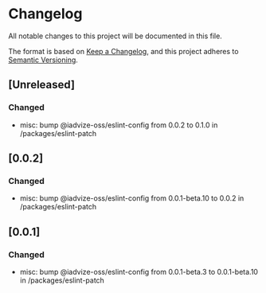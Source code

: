 # Changelog

All notable changes to this project will be documented in this file.

The format is based on [Keep a Changelog](https://keepachangelog.com/en/1.0.0/),
and this project adheres to [Semantic Versioning](https://semver.org/spec/v2.0.0.html).

## [Unreleased]

### Changed
- misc: bump @iadvize-oss/eslint-config from 0.0.2 to 0.1.0 in /packages/eslint-patch

## [0.0.2]

### Changed

-   misc: bump @iadvize-oss/eslint-config from 0.0.1-beta.10 to 0.0.2 in /packages/eslint-patch

## [0.0.1]

### Changed

-   misc: bump @iadvize-oss/eslint-config from 0.0.1-beta.3 to 0.0.1-beta.10 in /packages/eslint-patch
